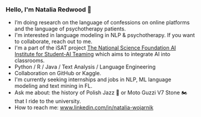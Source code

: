 ### Hello, I'm Natalia Redwood 👋

- I’m doing research on the language of confessions on online platforms and the language of psychotherapy patients. 
- I'm interested in language modeling in NLP & psychotherapy. 
  If you want to collaborate, reach out to me.
- I'm a part of the iSAT project [The National Science Foundation AI Institute for Student-AI Teaming](https://www.colorado.edu/research/ai-institute/) which aims to integrate AI into classrooms.
- Python / R / Java / Text Analysis / Language Engineering
- Collaboration on GitHub or Kaggle.
- I'm currently seeking internships and jobs in NLP, ML language modeling and text mining in FL.
- Ask me about: the history of Polish Jazz :saxophone: or Moto Guzzi V7 Stone 🏍️ that I ride to the university.
- How to reach me: www.linkedin.com/in/natalia-wojarnik
